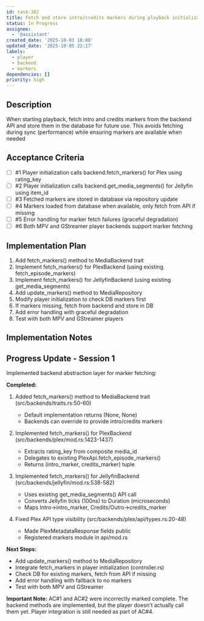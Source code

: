 ```yaml
---
id: task-382
title: Fetch and store intro/credits markers during playback initialization
status: In Progress
assignee:
  - '@assistant'
created_date: '2025-10-03 18:08'
updated_date: '2025-10-05 22:17'
labels:
  - player
  - backend
  - markers
dependencies: []
priority: high
---
```


## Description

<!-- SECTION:DESCRIPTION:BEGIN -->
When starting playback, fetch intro and credits markers from the backend API and store them in the database for future use. This avoids fetching during sync (performance) while ensuring markers are available when needed
<!-- SECTION:DESCRIPTION:END -->

## Acceptance Criteria
<!-- AC:BEGIN -->
- [ ] #1 Player initialization calls backend.fetch_markers() for Plex using rating_key
- [ ] #2 Player initialization calls backend.get_media_segments() for Jellyfin using item_id
- [ ] #3 Fetched markers are stored in database via repository update
- [ ] #4 Markers loaded from database when available, only fetch from API if missing
- [ ] #5 Error handling for marker fetch failures (graceful degradation)
- [ ] #6 Both MPV and GStreamer player backends support marker fetching
<!-- AC:END -->

## Implementation Plan

<!-- SECTION:PLAN:BEGIN -->
1. Add fetch_markers() method to MediaBackend trait
2. Implement fetch_markers() for PlexBackend (using existing fetch_episode_markers)
3. Implement fetch_markers() for JellyfinBackend (using existing get_media_segments)
4. Add update_markers() method to MediaRepository
5. Modify player initialization to check DB markers first
6. If markers missing, fetch from backend and store in DB
7. Add error handling with graceful degradation
8. Test with both MPV and GStreamer players
<!-- SECTION:PLAN:END -->

## Implementation Notes

<!-- SECTION:NOTES:BEGIN -->
## Progress Update - Session 1

Implemented backend abstraction layer for marker fetching:

**Completed:**
1. Added fetch_markers() method to MediaBackend trait (src/backends/traits.rs:50-60)
   - Default implementation returns (None, None)
   - Backends can override to provide intro/credits markers

2. Implemented fetch_markers() for PlexBackend (src/backends/plex/mod.rs:1423-1437)
   - Extracts rating_key from composite media_id
   - Delegates to existing PlexApi.fetch_episode_markers()
   - Returns (intro_marker, credits_marker) tuple

3. Implemented fetch_markers() for JellyfinBackend (src/backends/jellyfin/mod.rs:538-582)
   - Uses existing get_media_segments() API call
   - Converts Jellyfin ticks (100ns) to Duration (microseconds)  
   - Maps Intro→intro_marker, Credits/Outro→credits_marker

4. Fixed Plex API type visibility (src/backends/plex/api/types.rs:20-48)
   - Made PlexMetadataResponse fields public
   - Registered markers module in api/mod.rs

**Next Steps:**
- Add update_markers() method to MediaRepository
- Integrate fetch_markers in player initialization (controller.rs)
- Check DB for existing markers, fetch from API if missing
- Add error handling with fallback to no markers
- Test with both MPV and GStreamer

**Important Note:** AC#1 and AC#2 were incorrectly marked complete. The backend methods are implemented, but the player doesn't actually call them yet. Player integration is still needed as part of AC#4.
<!-- SECTION:NOTES:END -->
